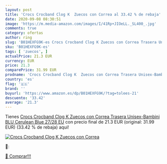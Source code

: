 ```yaml
---
layout: post
title: 'Crocs Crocband Clog K  Zuecos con Correa al 33.42 % de rebaja'
date: 2020-09-08 08:30:51
image: 'https://m.media-amazon.com/images/I/41Rp+JIOeLL._SL400_.jpg'
comments: true
category: ofertas
author: ring
slug: 'B01HEXFG9K-es Crocs Crocband Clog K Zuecos con Correa Trasera Unisex-...'
sku: 'B01HEXFG9K-es'
tags: [ 'zuecos', ]
actualPrice: 21.3 EUR
currency: EUR
price: 21.3
comparePrice: 31.99 EUR
prodname: 'Crocs Crocband Clog K  Zuecos con Correa Trasera Unisex-Bambini  BLU  Cerulean Blue   27/28 EU'
country: 'es'
flag: '🇪🇸'
brand: ''
buyurl: 'https://www.amazon.es/dp/B01HEXFG9K/?tag=tolees-21'
descuento: '33.42'
average: '21.3'
---
```


Tienes [Crocs Crocband Clog K  Zuecos con Correa Trasera Unisex-Bambini  BLU  Cerulean Blue   27/28 EU](https://www.amazon.es/dp/B01HEXFG9K/?tag=tolees-21) con precio final de  21.3 EUR (original: 31.99 EUR) (33.42 %  de rebaja) aqui!

[![Crocs Crocband Clog K  Zuecos con Correa](https://m.media-amazon.com/images/I/41Rp+JIOeLL._SL400_.jpg)](https://www.amazon.es/dp/B01HEXFG9K/?tag=tolees-21)

🔎:


[🛒 Comprar!!!](https://www.amazon.es/dp/B01HEXFG9K/?tag=tolees-21)
